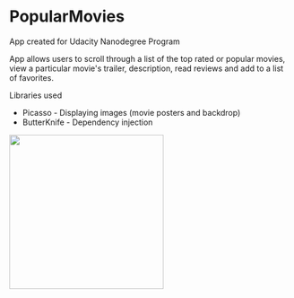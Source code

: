 # PopularMovies

App created for Udacity Nanodegree Program

App allows users to scroll through a list of the top rated or popular movies, view a particular movie's trailer, description, read reviews and add to a list of favorites.

Libraries used
- Picasso - Displaying images (movie posters and backdrop)
- ButterKnife - Dependency injection


<img src="/Demo/Demo.gif" width="275"/>
